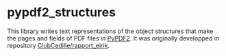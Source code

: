 # pypdf2_structures
This library writes text representations of the object structures that make
the pages and fields of PDF files in
[PyPDF2](https://github.com/mstamy2/PyPDF2).
It was originally developped in repository
[ClubCedille/rapport_eirik](https://github.com/ClubCedille/rapport_eirik).
